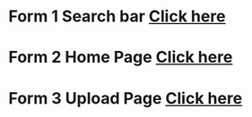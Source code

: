 # Form 1 Search bar [Click here](https://moayadsi.github.io/cpit405-assignment-1/Moayad_Assignment_1_CPIT405.html)

# Form 2 Home Page [Click here](https://moayadsi.github.io/cpit405-assignment-1/Moayad_Assignment_1_CPIT405_2.html)

# Form 3 Upload Page [Click here](https://moayadsi.github.io/cpit405-assignment-1/Moayad_Assignment_1_CPIT405_3.html)
